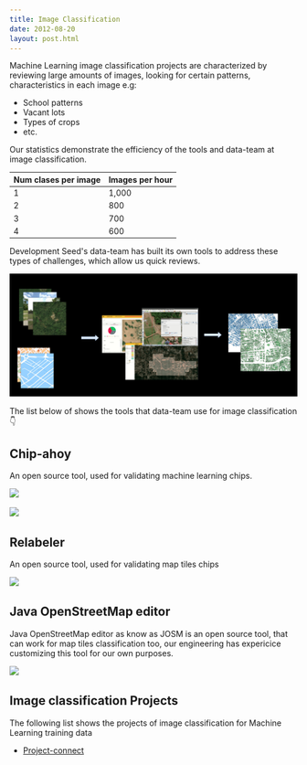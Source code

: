 ```yaml
---
title: Image Classification
date: 2012-08-20
layout: post.html
---
```


Machine Learning image classification projects are characterized by reviewing large amounts of images, looking for certain patterns, characteristics in each image e.g:

- School patterns
- Vacant lots
- Types of crops
- etc.

Our statistics demonstrate the efficiency of the tools and data-team at image classification.

<table class="table">
  <thead>
    <tr>
      <th scope="col">Num clases per image</th>
      <th scope="col">Images per hour</th>
    </tr>
  </thead>
  <tbody>
    <tr>
      <td>1</td>
      <td>1,000</td>
    </tr>
    <tr>
      <td>2</td>
      <td>800</td>
    </tr>
    <tr>
      <td>3</td>
      <td>700</td>
    </tr>
    <tr>
      <td>4</td>
      <td>600</td>
    </tr>
  </tbody>
</table>

Development Seed's data-team has built its own tools to address these types of challenges, which allow us quick reviews.

![](/assets/images/classification/flowchart_type_projects-Page-5.jpg)

The list below of shows the tools that data-team use for image classification 👇


## Chip-ahoy

An open source tool, used for validating machine learning chips.

![](https://user-images.githubusercontent.com/12978932/140334426-188775bc-23e3-420c-ba24-fdc08f60ce15.gif)

![](https://paper-attachments.dropbox.com/s_230DC06EACF3ACA9F9E356E4840E7091EA3153BB2E07CA5FA7F773EE60638E3E_1643650861497_chips_ahoy_image_classification.gif)

## Relabeler

An open source tool, used for validating map tiles chips

![](/assets/images/classification/relabeler_fixed.gif)

## Java OpenStreetMap editor

Java OpenStreetMap editor as know as JOSM is an open source tool, that can work for map tiles classification too, our engineering has expericice customizing this tool for our own purposes.

![](https://paper-attachments.dropbox.com/s_1981A5ECF2AEB06EE992A475685270D2AAD678C2973A8357A8ADEF766F86DBA2_1645046387826_unicef_p3_josm.gif)


## Image classification Projects

The following list shows the projects of image classification for Machine Learning training data

- [Project-connect](/highlighted-projects/project-connect/)
